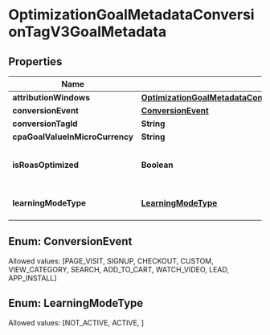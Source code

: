 

# OptimizationGoalMetadataConversionTagV3GoalMetadata


## Properties

Name | Type | Description | Notes
------------ | ------------- | ------------- | -------------
**attributionWindows** | [**OptimizationGoalMetadataConversionTagV3GoalMetadataAttributionWindows**](OptimizationGoalMetadataConversionTagV3GoalMetadataAttributionWindows.md) |  |  [optional]
**conversionEvent** | [**ConversionEvent**](#ConversionEvent) |  |  [optional]
**conversionTagId** | **String** |  |  [optional]
**cpaGoalValueInMicroCurrency** | **String** |  |  [optional]
**isRoasOptimized** | **Boolean** | ROAS optimization is not supported |  [optional]
**learningModeType** | [**LearningModeType**](#LearningModeType) | Conversion learning model type |  [optional]


## Enum: ConversionEvent
Allowed values: [PAGE_VISIT, SIGNUP, CHECKOUT, CUSTOM, VIEW_CATEGORY, SEARCH, ADD_TO_CART, WATCH_VIDEO, LEAD, APP_INSTALL]



## Enum: LearningModeType
Allowed values: [NOT_ACTIVE, ACTIVE, ]




